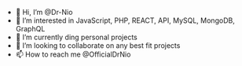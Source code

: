 - 👋 Hi, I’m @Dr-Nio
- 👀 I’m interested in JavaScript, PHP, REACT, API, MySQL, MongoDB, GraphQL
- 🌱 I’m currently ding personal projects
- 💞️ I’m looking to collaborate on any best fit projects
- 📫 How to reach me @OfficialDrNio

<!---
Dr-Nio/Dr-Nio is a ✨ special ✨ repository because its `README.md` (this file) appears on your GitHub profile.
You can click the Preview link to take a look at your changes.
--->

